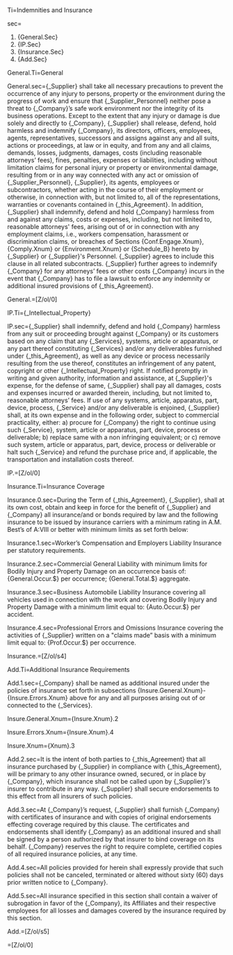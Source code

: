 Ti=Indemnities and Insurance

sec=<ol><li>{General.Sec}</li><li>{IP.Sec}</li><li>{Insurance.Sec}</li><li>{Add.Sec}</ol>

General.Ti=General

General.sec={_Supplier} shall take all necessary precautions to prevent the occurrence of any injury to persons, property or the environment during the progress of work and ensure that {_Supplier_Personnel} neither pose a threat to {_Company}’s safe work environment nor the integrity of its business operations. Except to the extent that any injury or damage is due solely and directly to {_Company}, {_Supplier} shall release, defend, hold harmless and indemnify {_Company}, its directors, officers, employees, agents, representatives, successors and assigns against any and all suits, actions or proceedings, at law or in equity, and from any and all claims, demands, losses, judgments, damages, costs (including reasonable attorneys’ fees), fines, penalties, expenses or liabilities, including without limitation claims for personal injury or property or environmental damage, resulting from or in any way connected with any act or omission of {_Supplier_Personnel}, {_Supplier}, its agents, employees or subcontractors, whether acting in the course of their employment or otherwise, in connection with, but not limited to, all of the representations, warranties or covenants contained in {_this_Agreement}. In addition, {_Supplier} shall indemnify, defend and hold {_Company} harmless from and against any claims, costs or expenses, including, but not limited to, reasonable attorneys' fees, arising out of or in connection with any employment claims, i.e., workers compensation, harassment or discrimination claims, or breaches of Sections {Conf.Engage.Xnum}, {Comply.Xnum} or {Environment.Xnum} or {Schedule_B} hereto by {_Supplier} or {_Supplier}'s Personnel. {_Supplier} agrees to include this clause in all related subcontracts. {_Supplier} further agrees to indemnify {_Company} for any attorneys’ fees or other costs {_Company} incurs in the event that {_Company} has to file a lawsuit to enforce any indemnity or additional insured provisions of {_this_Agreement}.

General.=[Z/ol/0]

IP.Ti={_Intellectual_Property}

IP.sec={_Supplier} shall indemnify, defend and hold {_Company} harmless from any suit or proceeding brought against {_Company} or its customers based on any claim that any {_Services}, systems, article or apparatus, or any part thereof constituting {_Services} and/or any deliverables furnished under {_this_Agreement}, as well as any device or process necessarily resulting from the use thereof, constitutes an infringement of any patent, copyright or other {_Intellectual_Property} right. If notified promptly in writing and given authority, information and assistance, at {_Supplier}'s expense, for the defense of same, {_Supplier} shall pay all damages, costs and expenses incurred or awarded therein, including, but not limited to, reasonable attorneys’ fees. If use of any systems, article, apparatus, part, device, process, {_Service} and/or any deliverable is enjoined, {_Supplier} shall, at its own expense and in the following order, subject to commercial practicality, either: a) procure for {_Company} the right to continue using such {_Service}, system, article or apparatus, part, device, process or deliverable; b) replace same with a non infringing equivalent; or c) remove such system, article or apparatus, part, device, process or deliverable or halt such {_Service} and refund the purchase price and, if applicable, the transportation and installation costs thereof.

IP.=[Z/ol/0]

Insurance.Ti=Insurance Coverage

Insurance.0.sec=During the Term of {_this_Agreement}, {_Supplier}, shall at its own cost, obtain and keep in force for the benefit of {_Supplier} and {_Company} all insurance/and or bonds required by law and the following insurance to be issued by insurance carriers with a minimum rating in A.M. Best’s of A:VIII or better with minimum limits as set forth below:

Insurance.1.sec=Worker’s Compensation and Employers Liability Insurance per statutory requirements.

Insurance.2.sec=Commercial General Liability with minimum limits for Bodily Injury and Property Damage on an occurrence basis of: {General.Occur.$} per occurrence; {General.Total.$} aggregate.

Insurance.3.sec=Business Automobile Liability Insurance covering all vehicles used in connection with the work and covering Bodily Injury and Property Damage with a minimum limit equal to: {Auto.Occur.$} per accident.

Insurance.4.sec=Professional Errors and Omissions Insurance covering the activities of {_Supplier} written on a "claims made” basis with a minimum limit equal to: {Prof.Occur.$} per occurrence.

Insurance.=[Z/ol/s4]

Add.Ti=Additional Insurance Requirements

Add.1.sec={_Company} shall be named as additional insured under the policies of insurance set forth in subsections {Insure.General.Xnum}-{Insure.Errors.Xnum} above for any and all purposes arising out of or connected to the {_Services}.

Insure.General.Xnum={Insure.Xnum}.2

Insure.Errors.Xnum={Insure.Xnum}.4

Insure.Xnum={Xnum}.3


Add.2.sec=It is the intent of both parties to {_this_Agreement} that all insurance purchased by {_Supplier} in compliance with {_this_Agreement}, will be primary to any other insurance owned, secured, or in place by {_Company}, which insurance shall not be called upon by {_Supplier}'s insurer to contribute in any way. {_Supplier} shall secure endorsements to this effect from all insurers of such policies.

Add.3.sec=At {_Company}’s request, {_Supplier} shall furnish {_Company} with certificates of insurance and with copies of original endorsements effecting coverage required by this clause. The certificates and endorsements shall identify {_Company} as an additional insured and shall be signed by a person authorized by that insurer to bind coverage on its behalf. {_Company} reserves the right to require complete, certified copies of all required insurance policies, at any time.

Add.4.sec=All policies provided for herein shall expressly provide that such policies shall not be canceled, terminated or altered without sixty (60) days prior written notice to {_Company}.

Add.5.sec=All insurance specified in this section shall contain a waiver of subrogation in favor of the {_Company}, its Affiliates and their respective employees for all losses and damages covered by the insurance required by this section.

Add.=[Z/ol/s5]

=[Z/ol/0]

